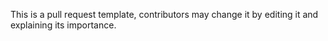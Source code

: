 This is a pull request template, contributors may change it by editing it and explaining its importance.
